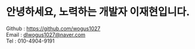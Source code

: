 # 안녕하세요, 노력하는 개발자 이재현입니다.
Github : <a>https://github.com/wogus1027</a><br>
Email : dlwogus1027@naver.com<br>
Tel : 010-4904-9191<br>
